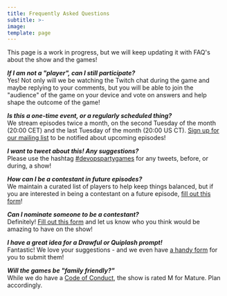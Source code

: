 ```yaml
---
title: Frequently Asked Questions
subtitle: >-
image: 
template: page
---
```


This page is a work in progress, but we will keep updating it with FAQ's about the show and the games!

***If I am not a "player", can I still participate?***<br/>
Yes! Not only will we be watching the Twitch chat during the game and maybe replying to your comments, but you will be able to join the "audience" of the game on your device and vote on answers and help shape the outcome of the game!

***Is this a one-time event, or a regularly scheduled thing?***<br/>
We stream episodes twice a month, on the second Tuesday of the month (20:00 CET) and the last Tuesday of the month (20:00 US CT). [Sign up for our mailing list](/subscribe) to be notified about upcoming episodes!

***I want to tweet about this! Any suggestions?***<br/>
Please use the hashtag [#devopspartygames](https://twitter.com/search?q=%23devopspartygames) for any tweets, before, or during, a show!

***How can I be a contestant in future episodes?***<br/>
We maintain a curated list of players to help keep things balanced, but if you are interested in being a contestant on a future episode, [fill out this form](https://devopspartygames.com/suggest-player)!

***Can I nominate someone to be a contestant?***<br/>
Definitely! [Fill out this form](https://devopspartygames.com/suggest-player) and let us know who you think would be amazing to have on the show!

***I have a great idea for a Drawful or Quiplash prompt!***<br/>
Fantastic! We love your suggestions - and we even have [a handy form](https://devopspartygames.com/suggest-prompt) for you to submit them!

***Will the games be "family friendly?"***<br />
While we do have a [Code of Conduct](/code-of-conduct), the show is rated M for Mature. Plan accordingly.
